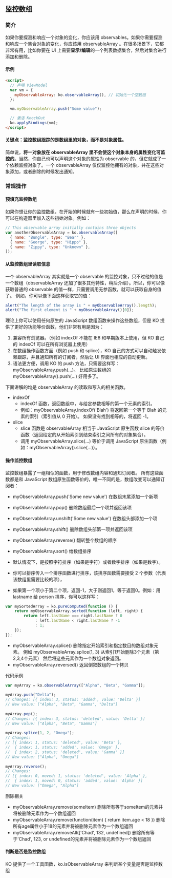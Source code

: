 ## 监控数组

### 简介

如果你要探测和响应一个对象的变化，你应该用 observables。如果你需要探测和响应一个集合对象的变化，你应该用 observableArray 。在很多场景下，它都非常有用，比如你要在 UI 上需要**显示/编辑**的一个列表数据集合，然后对集合进行添加和删除。

#### 示例

```html
<script>
  // 声明 ViewModel
  var vm = {
    myObservableArray: ko.observableArray(), // 初始化一个空数组
  };

  vm.myObservableArray.push("Some value");

  // 激活 KnockOut
  ko.applyBindings(vm);
</script>
```

#### 关键点：监控数组跟踪的是数组里的对象，而不是对象属性。

简单说，**将一对象放在 observableArray 里不会使这个对象本身的属性变化可监控的**。当然，你自己也可以声明这个对象的属性为 observable 的，但它就成了一个依赖监控对象了。一个 observableArray 仅仅监控他拥有的对象，并在这些对象添加，或者删除的时候发出通知。

### 常规操作

#### 预填充监控数组

如果你想让你的监控数组，在开始的时候就有一些初始值，那么在声明的时候，你可以在构造器里加入这些初始对象。例如：

```js
// This observable array initially contains three objects
var anotherObservableArray = ko.observableArray([
  { name: "Bungle", type: "Bear" },
  { name: "George", type: "Hippo" },
  { name: "Zippy", type: "Unknown" },
]);
```

#### 从监控数组里读取信息

一个 observableArray 其实就是一个 observable 的监控对象，只不过他的值是一个数组（observableArray 还加了很多其他特性，稍后介绍）。所以，你可以像获取普通的 observable 的值一样，只需要调用无参函数，就可以获取自身的值了。 例如，你可以像下面这样获取它的值：

```js
alert("The length of the array is " + myObservableArray().length);
alert("The first element is " + myObservableArray()[0]);
```

理论上你可以使用任何原生的 JavaScript 数组函数来操作这些数组，但是 KO 提供了更好的功能等价函数，他们非常有用是因为：

1. 兼容所有浏览器。（例如 indexOf 不能在 IE8 和早期版本上使用，但 KO 自己的 indexOf 可以在所有浏览器上使用）
2. 在数组操作函数方面（例如 push 和 splice），KO 自己的方式可以自动触发依赖跟踪，并且通知所有的订阅者，然后让 UI 界面也相应的自动更新。
3. 语法更方便，调用 KO 的 push 方法，只需要这样写：myObservableArray.push(...)。 比如原生数组的 myObservableArray().push(...) 好用多了。

下面讲解的均是 observableArray 的读取和写入的相关函数。

- indexOf 
  - indexOf 函数，返回数组中，与给定参数相等的第一个元素的索引。
  - 例如：myObservableArray.indexOf('Blah') 将返回第一个等于 Blah 的元素的索引（索引值从 0 开始）。
  如果没有找到相等的，将返回 -1。
- slice
  - slice 函数是 observableArray 相当于 JavaScript 原生函数 slice 的等价函数（返回给定的从开始索引到结束索引之间所有的对象集合）。
  - 调用 myObservableArray.slice(...) 等价于调用 JavaScript 原生函数（例如：myObservableArray().slice(...)）。

#### 操作监控数组

监控数组暴露了一组相似的函数，用于修改数组内容和通知订阅者。
所有这些函数都是和 JavaScript 数组原生函数等价的，唯一不同的是，数组改变可以通知订阅者：
- myObservableArray.push('Some new value') 在数组末尾添加一个新项
- myObservableArray.pop() 删除数组最后一个项并返回该项
- myObservableArray.unshift('Some new value') 在数组头部添加一个项
- myObservableArray.shift() 删除数组头部第一项并返回该项
- myObservableArray.reverse() 翻转整个数组的顺序
- myObservableArray.sort() 给数组排序

- 默认情况下，是按照字符排序（如果是字符）或者数字排序（如果是数字）。
- 你可以排序传入一个排序函数进行排序，该排序函数需要接受 2 个参数（代表该数组里需要比较的项），
- 如果第一个项小于第二个项，返回-1，大于则返回1，等于返回0。例如：用 lastname 给 person 排序，你可以这样写：
```js
var mySortedArray = ko.pureComputed(function () {
    return myObservableArray.sorted(function (left, right) {
        return left.lastName === right.lastName ? 0
             : left.lastName < right.lastName ? -1
             : 1;
    });
});
```
- myObservableArray.splice() 删除指定开始索引和指定数目的数组对象元素。
例如 myObservableArray.splice(1, 3) 从索引1开始删除3个元素（第 2,3,4个元素）
然后将这些元素作为一个数组对象返回。
- myObservableArray.reversed() 返回倒叙数组的一个拷贝

代码示例
```js
var myArray = ko.observableArray(["Alpha", "Beta", "Gamma"]);
 
myArray.push("Delta");
// Changes: [{ index: 3, status: 'added', value: 'Delta' }]
// New value: ["Alpha", "Beta", "Gamma", "Delta"]
 
myArray.pop();
// Changes: [{ index: 3, status: 'deleted', value: 'Delta' }]
// New value: ["Alpha", "Beta", "Gamma"]
 
myArray.splice(1, 2, "Omega");
// Changes:
// [{ index: 1, status: 'deleted', value: 'Beta' },
//  { index: 1, status: 'added', value: 'Omega' },
//  { index: 2, status: 'deleted', value: 'Gamma' }]
// New value: ["Alpha", "Omega"]
 
myArray.reverse();
// Changes:
// [{ index: 0, moved: 1, status: 'deleted', value: 'Alpha' },
//  { index: 1, moved: 0, status: 'added', value: 'Alpha' }]
// New value: ["Omega", "Alpha"]
```

删除相关
- myObservableArray.remove(someItem) 删除所有等于someItem的元素并将被删除元素作为一个数组返回
- myObservableArray.remove(function(item) { return item.age < 18 }) 删除所有age属性小于18的元素并将被删除元素作为一个数组返回
- myObservableArray.removeAll(['Chad', 132, undefined]) 删除所有等于'Chad', 123, or undefined的元素并将被删除元素作为一个数组返回

#### 判断是否是监控数组
 KO 提供了一个工具函数，ko.isObservableArray 来判断某个变量是否是监控数组